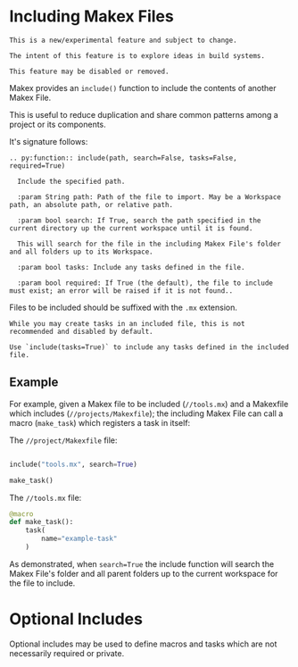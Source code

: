 # Including Makex Files

```{note}
This is a new/experimental feature and subject to change.
 
The intent of this feature is to explore ideas in build systems. 

This feature may be disabled or removed.
```

Makex provides an `include()` function to include the contents of another Makex File.

This is useful to reduce duplication and share common patterns among a project or its components.

It's signature follows:

```{eval-rst}
.. py:function:: include(path, search=False, tasks=False, required=True)
  
  Include the specified path.
  
  :param String path: Path of the file to import. May be a Workspace path, an absolute path, or relative path.
  
  :param bool search: If True, search the path specified in the current directory up the current workspace until it is found.
  
  This will search for the file in the including Makex File's folder and all folders up to its Workspace.
  
  :param bool tasks: Include any tasks defined in the file.
  
  :param bool required: If True (the default), the file to include must exist; an error will be raised if it is not found..

```

Files to be included should be suffixed with the `.mx` extension.

```{note}
While you may create tasks in an included file, this is not recommended and disabled by default.

Use `include(tasks=True)` to include any tasks defined in the included file.
```

## Example

For example, given a Makex file to be included (`//tools.mx`)
and a Makexfile which includes (`//projects/Makexfile`); the including Makex File
can call a macro (`make_task`) which registers a task in itself:

The `//project/Makexfile` file:

```python

include("tools.mx", search=True)

make_task()
```

The `//tools.mx` file:

```python
@macro
def make_task():
    task(
        name="example-task"
    )
```

As demonstrated, when `search=True` the include function will search the Makex File's folder and all
parent folders up to the current workspace for the file to include.


# Optional Includes

Optional includes may be used to define macros and tasks which are not necessarily required or private.

